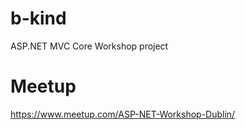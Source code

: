 # b-kind
ASP.NET MVC Core Workshop project

# Meetup

https://www.meetup.com/ASP-NET-Workshop-Dublin/
